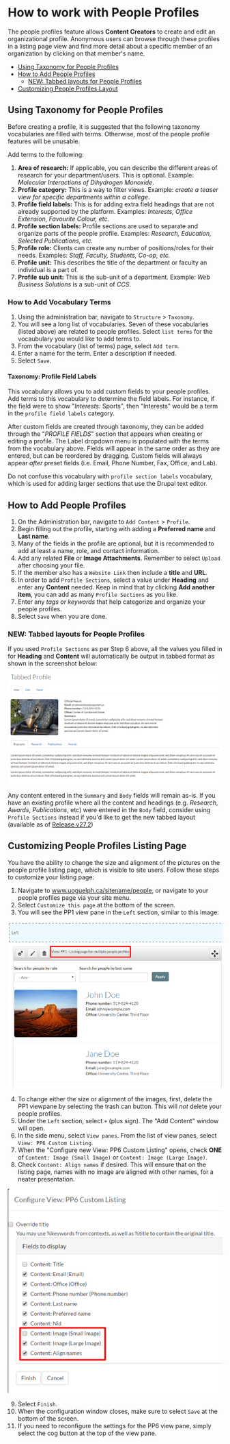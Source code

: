 # How to work with People Profiles

The people profiles feature allows **Content Creators** to create and edit an organizational profile. Anonymous users can browse through these profiles in a listing page view and find more detail about a specific member of an organization by clicking on that member's name.

* [Using Taxonomy for People Profiles](#using-taxonomy-for-people-profiles)
* [How to Add People Profiles](#how-to-add-people-profiles)
  * [NEW: Tabbed layouts for People Profiles](#new:-tabbed-layouts-for-people-profiles)
* [Customizing People Profiles Layout](#customizing-people-profiles-listing-page)

## Using Taxonomy for People Profiles

Before creating a profile, it is suggested that the following taxonomy vocabularies are filled with terms. Otherwise, most of the people profile features will be unusable.

Add terms to the following:

1. **Area of research:** If applicable, you can describe the different areas of research for your department/users. This is optional. Example: *Molecular Interactions of Dihydrogen Monoxide*.
2. **Profile category:** This is a way to filter views. Example: *create a teaser view for specific departments within a college*.
3. **Profile field labels:** This is for adding extra field headings that are not already supported by the platform. Examples: *Interests, Office Extension, Favourite Colour, etc.*
4. **Profile section labels:** Profile sections are used to separate and organize parts of the people profile. Examples: *Research, Education, Selected Publications, etc.*
5. **Profile role:** Clients can create any number of positions/roles for their needs. Examples: *Staff, Faculty, Students, Co-op, etc.*
6. **Profile unit:** This describes the title of the department or faculty an individual is a part of.
7. **Profile sub unit:** This is the sub-unit of a department. Example: *Web Business Solutions* is a sub-unit of *CCS*.

### How to Add Vocabulary Terms

1. Using the administration bar, navigate to `Structure` > `Taxonomy`.
2. You will see a long list of vocabularies. Seven of these vocabularies (listed above) are related to people profiles. Select `list terms` for the vocaubulary you would like to add terms to. 
3. From the vocabulary (list of terms) page, select `Add term`. 
4. Enter a name for the term. Enter a description if needed. 
5. Select `Save`. 

#### Taxonomy: Profile Field Labels

This vocabulary allows you to add custom fields to your people profiles. Add terms to this vocabulary to determine the field labels. For instance, if the field were to show "*Interests:*  Sports", then "Interests" would be a term in the `profile field labels` category. 

After custom fields are created through taxonomy, they can be added through the "*PROFILE FIELDS*" section that appears when creating or editing a profile. The Label dropdown menu is populated with the terms from the vocabulary above. Fields will appear in the same order as they are entered, but can be reordered by dragging. Custom fields will always appear _after_  preset fields (i.e. Email, Phone Number, Fax, Office, and Lab).

Do not confuse this vocabulary with `profile section labels` vocabulary, which is used for adding larger sections that use the Drupal text editor. 

## How to Add People Profiles

1. On the Administration bar, navigate to `Add Content` > `Profile`.
2. Begin filling out the profile, starting with adding a **Preferred name** and **Last name**.
3. Many of the fields in the profile are optional, but it is recommended to add at least a name, role, and contact information.
4. Add any related **File** or **Image Attachments**. Remember to select `Upload` after choosing your file. 
5. If the member also has a `Website Link` then include a **title** and **URL**.
6. In order to add `Profile Sections`, select a value under **Heading** and enter any **Content** needed. Keep in mind that by clicking **Add another item**, you can add as many `Profile Sections` as you like.
7. Enter any *tags or keywords* that help categorize and organize your people profiles.
8. Select `Save` when you are done.

### NEW: Tabbed layouts for People Profiles

If you used `Profile Sections` as per Step 6 above, all the values you filled in for **Heading** and **Content** will automatically be output in tabbed format as shown in the screenshot below:

 ![Example of tabs generated by Profile Sections](../images/tabbed-profile.png)
 
 Any content entered in the `Summary` and `Body` fields will remain as-is. If you have an existing profile where all the content and headings (e.g. *Research*, *Awards*, *Publications*, etc) were entered in the `Body` field, consider using `Profile Sections` instead if you'd like to get the new tabbed layout (available as of [Release v27.2](https://github.com/ccswbs/hjckrrh/releases/tag/7.x-27.2))

## Customizing People Profiles Listing Page

You have the ability to change the size and alignment of the pictures on the people profile listing page, which is visible to site users. Follow these steps to customize your listing page: 

1. Navigate to www.uoguelph.ca/sitename/people, or navigate to your people profiles page via your site menu. 
2. Select `Customize this page` at the bottom of the screen.
3. You will see the PP1 view pane in the `Left` section, similar to this image:
 
 ![Example of PP1 view pane](../images/profiles-PP1view.png)
 
4. To change either the size or alignment of the images, first, delete the PP1 viewpane by selecting the trash can button. This will *not* delete your people profiles. 
5. Under the `Left` section, select `+` (plus sign). The "Add Content" window will open. 
6. In the side menu, select `View panes`. From the list of view panes, select `View: PP6 Custom Listing`. 
7. When the "Configure new View: PP6 Custom Listing" opens, check **ONE** of `Content: Image (Small Image)` or `Content: Image (Large Image)`. 
8. Check `Content: Align names` if desired. This will ensure that on the listing page, names with no image are aligned with other names, for a neater presentation. 

 ![Example of Configure new View: PP6 Custom Listing Window](../images/profiles-configurePP6-2.png)
 
9. Select `Finish`.
10. When the configuration window closes, make sure to select `Save` at the bottom of the screen. 
11. If you need to reconfigure the settings for the PP6 view pane, simply select the cog button at the top of the view pane. 

